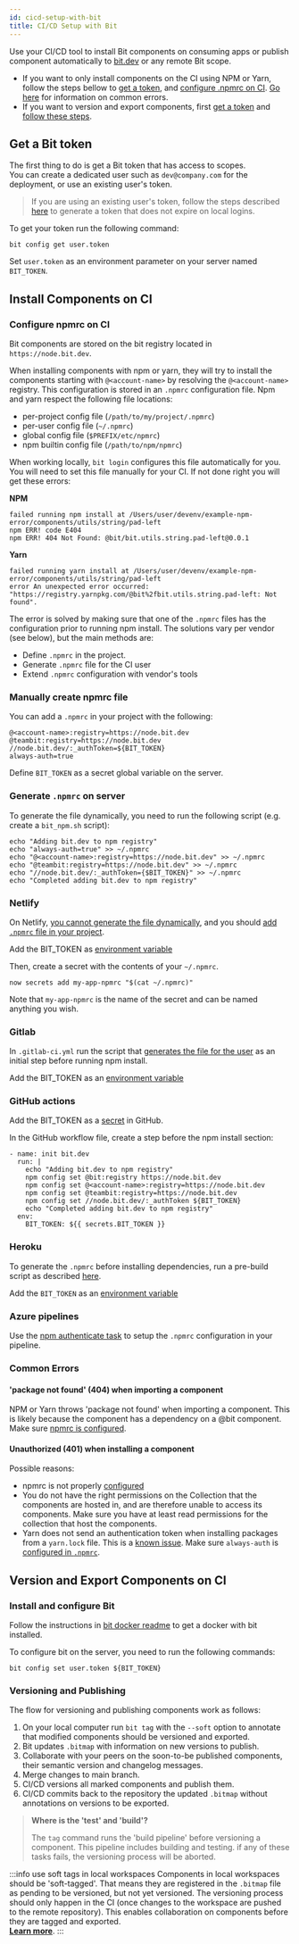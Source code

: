 ```yaml
---
id: cicd-setup-with-bit
title: CI/CD Setup with Bit
---
```


Use your CI/CD tool to install Bit components on consuming apps or publish component automatically to [bit.dev](https://bit.dev) or any remote Bit scope.

- If you want to only install components on the CI using NPM or Yarn, follow the steps bellow to [get a token](#get-a-bit-token), and [configure .npmrc on CI](#configure-npmrc-on-ci). [Go here](#common-errors) for information on common errors.
- If you want to version and export components, first [get a token](#get-a-bit-token) and [follow these steps](#version-and-export-components-on-ci).

## Get a Bit token

The first thing to do is get a Bit token that has access to scopes.  
You can create a dedicated user such as `dev@company.com` for the deployment, or use an existing user's token.

> If you are using an existing user's token, follow the steps described [here](/bit-dot-dev/authentication#additional-tokens) to generate a token that does not expire on local logins.

To get your token run the following command:

```shell
bit config get user.token
```

Set `user.token` as an environment parameter on your server named `BIT_TOKEN`.

## Install Components on CI

### Configure npmrc on CI

Bit components are stored on the bit registry located in `https://node.bit.dev`.

When installing components with npm or yarn, they will try to install the components starting with `@<account-name>` by resolving the `@<account-name>` registry. This configuration is stored in an `.npmrc` configuration file. Npm and yarn respect the following file locations:

- per-project config file (`/path/to/my/project/.npmrc`)
- per-user config file (`~/.npmrc`)
- global config file (`$PREFIX/etc/npmrc`)
- npm builtin config file (`/path/to/npm/npmrc`)

When working locally, `bit login` configures this file automatically for you. You will need to set this file manually for your CI. If not done right you will get these errors:

**NPM**

```shell
failed running npm install at /Users/user/devenv/example-npm-error/components/utils/string/pad-left
npm ERR! code E404
npm ERR! 404 Not Found: @bit/bit.utils.string.pad-left@0.0.1
```

**Yarn**

```shell
failed running yarn install at /Users/user/devenv/example-npm-error/components/utils/string/pad-left
error An unexpected error occurred: "https://registry.yarnpkg.com/@bit%2fbit.utils.string.pad-left: Not found".
```

The error is solved by making sure that one of the `.npmrc` files has the configuration prior to running npm install. The solutions vary per vendor (see below), but the main methods are:

- Define `.npmrc` in the project.
- Generate `.npmrc` file for the CI user
- Extend `.npmrc` configuration with vendor's tools

### Manually create npmrc file

You can add a `.npmrc` in your project with the following:

```shell
@<account-name>:registry=https://node.bit.dev
@teambit:registry=https://node.bit.dev
//node.bit.dev/:_authToken=${BIT_TOKEN}
always-auth=true
```

Define `BIT_TOKEN` as a secret global variable on the server.

### Generate `.npmrc` on server

To generate the file dynamically, you need to run the following script (e.g. create a `bit_npm.sh` script):

```shell
echo "Adding bit.dev to npm registry"
echo "always-auth=true" >> ~/.npmrc
echo "@<account-name>:registry=https://node.bit.dev" >> ~/.npmrc
echo "@teambit:registry=https://node.bit.dev" >> ~/.npmrc
echo "//node.bit.dev/:_authToken={$BIT_TOKEN}" >> ~/.npmrc
echo "Completed adding bit.dev to npm registry"
```

### Netlify

On Netlify, [you cannot generate the file dynamically](https://community.netlify.com/t/common-issue-using-private-npm-modules-on-netlify/795/11), and you should [add `.npmrc` file in your project](#define-npmrc-in-the-project).

Add the BIT_TOKEN as [environment variable](https://www.netlify.com/docs/continuous-deployment/#environment-variables)

Then, create a secret with the contents of your `~/.npmrc`.

```shell
now secrets add my-app-npmrc "$(cat ~/.npmrc)"
```

Note that `my-app-npmrc` is the name of the secret and can be named anything you wish.

### Gitlab

In `.gitlab-ci.yml` run the script that [generates the file for the user](#generate-npmrc-on-server) as an initial step before running npm install.

Add the BIT_TOKEN as an [environment variable](https://docs.gitlab.com/ee/ci/variables/)

### GitHub actions

Add the BIT_TOKEN as a [secret](https://help.github.com/en/actions/configuring-and-managing-workflows/creating-and-storing-encrypted-secrets) in GitHub.

In the GitHub workflow file, create a step before the npm install section:

```shell
- name: init bit.dev
  run: |
    echo "Adding bit.dev to npm registry"
    npm config set @bit:registry https://node.bit.dev
    npm config set @<account-name>:registry=https://node.bit.dev
    npm config set @teambit:registry=https://node.bit.dev
    npm config set //node.bit.dev/:_authToken ${BIT_TOKEN}
    echo "Completed adding bit.dev to npm registry"
  env:
    BIT_TOKEN: ${{ secrets.BIT_TOKEN }}
```

### Heroku

To generate the `.npmrc` before installing dependencies, run a pre-build script as described [here](https://devcenter.heroku.com/articles/nodejs-support#heroku-specific-build-steps).

Add the `BIT_TOKEN` as an [environment variable](https://devcenter.heroku.com/articles/config-vars#managing-config-vars)

### Azure pipelines

Use the [npm authenticate task](https://docs.microsoft.com/en-us/azure/devops/pipelines/tasks/package/npm-authenticate?view=azure-devops) to setup the `.npmrc` configuration in your pipeline.

### Common Errors

#### 'package not found' (404) when importing a component

NPM or Yarn throws 'package not found' when importing a component. This is likely because the component has a dependency on a @bit component. Make sure [npmrc is configured](#bit-installed-components).

#### Unauthorized (401) when installing a component

Possible reasons:

- npmrc is not properly [configured](#bit-installed-components)
- You do not have the right permissions on the Collection that the components are hosted in, and are therefore unable to access its components. Make sure you have at least read permissions for the collection that host the components.
- Yarn does not send an authentication token when installing packages from a `yarn.lock` file. This is a [known issue](https://github.com/yarnpkg/yarn/issues/4451). Make sure `always-auth` is [configured in `.npmrc`](#bit-installed-components).

## Version and Export Components on CI

### Install and configure Bit

Follow the instructions in [bit docker readme](https://github.com/teambit/bit/blob/master/scripts/docker-teambit-bit) to get a docker with bit installed.

To configure bit on the server, you need to run the following commands:

```shell
bit config set user.token ${BIT_TOKEN}
```

### Versioning and Publishing

The flow for versioning and publishing components work as follows:

1. On your local computer run `bit tag` with the `--soft` option to annotate that modified components should be versioned and exported.
1. Bit updates `.bitmap` with information on new versions to publish.
1. Collaborate with your peers on the soon-to-be published components, their semantic version and changelog messages.
1. Merge changes to main branch.
1. CI/CD versions all marked components and publish them.
1. CI/CD commits back to the repository the updated `.bitmap` without annotations on versions to be exported.

> **Where is the 'test' and 'build'?**
>
> The `tag` command runs the 'build pipeline' before versioning a component. This pipeline includes building and testing. if any of these tasks fails, the versioning process will be aborted.

:::info use soft tags in local workspaces
Components in local workspaces should be 'soft-tagged'.
That means they are registered in the `.bitmap` file as pending to be versioned, but not yet versioned.
The versioning process should only happen in the CI (once changes to the workspace are pushed to the remote repository).
This enables collaboration on components before they are tagged and exported.  
[**Learn more**](/building-with-bit/exporting-components).
:::
